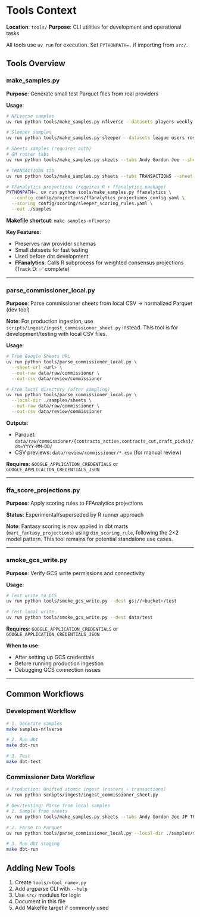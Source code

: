 # Tools Context

**Location**: `tools/`
**Purpose**: CLI utilities for development and operational tasks

All tools use `uv run` for execution. Set `PYTHONPATH=.` if importing from `src/`.

## Tools Overview

### make_samples.py

**Purpose**: Generate small test Parquet files from real providers

**Usage**:

```bash
# NFLverse samples
uv run python tools/make_samples.py nflverse --datasets players weekly --seasons 2024 --weeks 1 --out ./samples

# Sleeper samples
uv run python tools/make_samples.py sleeper --datasets league users rosters --league-id <id> --out ./samples

# Sheets samples (requires auth)
# GM roster tabs
uv run python tools/make_samples.py sheets --tabs Andy Gordon Joe --sheet-url <url> --out ./samples

# TRANSACTIONS tab
uv run python tools/make_samples.py sheets --tabs TRANSACTIONS --sheet-url <url> --out ./samples

# FFanalytics projections (requires R + ffanalytics package)
PYTHONPATH=. uv run python tools/make_samples.py ffanalytics \
  --config config/projections/ffanalytics_projections_config.yaml \
  --scoring config/scoring/sleeper_scoring_rules.yaml \
  --out ./samples
```

**Makefile shortcut**: `make samples-nflverse`

**Key Features**:

- Preserves raw provider schemas
- Small datasets for fast testing
- Used before dbt development
- **FFanalytics**: Calls R subprocess for weighted consensus projections (Track D: ✅ complete)

______________________________________________________________________

### parse_commissioner_local.py

**Purpose**: Parse commissioner sheets from local CSV → normalized Parquet (dev tool)

**Note**: For production ingestion, use `scripts/ingest/ingest_commissioner_sheet.py` instead.
This tool is for development/testing with local CSV files.

**Usage**:

```bash
# From Google Sheets URL
uv run python tools/parse_commissioner_local.py \
  --sheet-url <url> \
  --out-raw data/raw/commissioner \
  --out-csv data/review/commissioner

# From local directory (after sampling)
uv run python tools/parse_commissioner_local.py \
  --local-dir ./samples/sheets \
  --out-raw data/raw/commissioner \
  --out-csv data/review/commissioner
```

**Outputs**:

- Parquet: `data/raw/commissioner/{contracts_active,contracts_cut,draft_picks}/dt=YYYY-MM-DD/`
- CSV previews: `data/review/commissioner/*.csv` (for manual review)

**Requires**: `GOOGLE_APPLICATION_CREDENTIALS` or `GOOGLE_APPLICATION_CREDENTIALS_JSON`

______________________________________________________________________

### ffa_score_projections.py

**Purpose**: Apply scoring rules to FFAnalytics projections

**Status**: Experimental/superseded by R runner approach

**Note**: Fantasy scoring is now applied in dbt marts (`mart_fantasy_projections`) using `dim_scoring_rule`, following the 2×2 model pattern. This tool remains for potential standalone use cases.

______________________________________________________________________

### smoke_gcs_write.py

**Purpose**: Verify GCS write permissions and connectivity

**Usage**:

```bash
# Test write to GCS
uv run python tools/smoke_gcs_write.py --dest gs://<bucket>/test

# Test local write
uv run python tools/smoke_gcs_write.py --dest data/test
```

**Requires**: `GOOGLE_APPLICATION_CREDENTIALS` or `GOOGLE_APPLICATION_CREDENTIALS_JSON`

**When to use**:

- After setting up GCS credentials
- Before running production ingestion
- Debugging GCS connection issues

______________________________________________________________________

## Common Workflows

### Development Workflow

```bash
# 1. Generate samples
make samples-nflverse

# 2. Run dbt
make dbt-run

# 3. Test
make dbt-test
```

### Commissioner Data Workflow

```bash
# Production: Unified atomic ingest (rosters + transactions)
uv run python scripts/ingest/ingest_commissioner_sheet.py

# Dev/testing: Parse from local samples
# 1. Sample from sheets
uv run python tools/make_samples.py sheets --tabs Andy Gordon Joe JP TRANSACTIONS --sheet-url <url> --out ./samples

# 2. Parse to Parquet
uv run python tools/parse_commissioner_local.py --local-dir ./samples/sheets --out-raw data/raw/commissioner

# 3. Run dbt staging
make dbt-run
```

## Adding New Tools

1. Create `tools/<tool_name>.py`
1. Add argparse CLI with `--help`
1. Use `src/` modules for logic
1. Document in this file
1. Add Makefile target if commonly used
